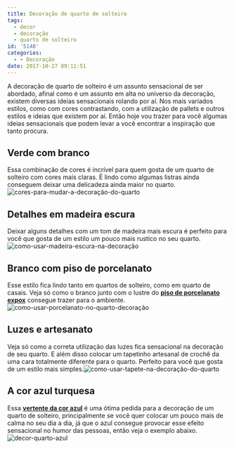```yaml
---
title: Decoração de quarto de solteiro
tags:
  - decor
  - decoração
  - quarto de solteiro
id: '5148'
categories:
  - - Decoração
date: 2017-10-27 09:11:51
---
```


A decoração de quarto de solteiro é um assunto sensacional de ser abordado, afinal como é um assunto em alta no universo da decoração, existem diversas ideias sensacionais rolando por aí. Nos mais variados estilos, como com cores contrastando, com a utilização de pallets e outros estilos e ideias que existem por aí. Então hoje vou trazer para você algumas ideias sensacionais que podem levar a você encontrar a inspiração que tanto procura.

## Verde com branco

Essa combinação de cores é incrível para quem gosta de um quarto de solteiro com cores mais claras. É lindo como algumas listras ainda conseguem deixar uma delicadeza ainda maior no quarto. ![cores-para-mudar-a-decoração-do-quarto](http://natalia.blog.br/wp-content/uploads/2017/10/quarto-verde-e-branco-decoração.jpg)

## Detalhes em madeira escura

Deixar alguns detalhes com um tom de madeira mais escura é perfeito para você que gosta de um estilo um pouco mais rustico no seu quarto. ![como-usar-madeira-escura-na-decoração](http://natalia.blog.br/wp-content/uploads/2017/10/quarto-com-detalhes-em-madeira-escura.jpg)

## Branco com piso de porcelanato

Esse estilo fica lindo tanto em quartos de solteiro, como em quarto de casais. Veja só como o branco junto com o lustre do [**piso de porcelanato expox**](http://www.dcorevoce.com.br/porcelanato-liquido/) consegue trazer para o ambiente. ![como-usar-porcelanato-no-quarto-decoração ](http://natalia.blog.br/wp-content/uploads/2017/10/quarto-branco-com-piso-de-porcelanato.jpg)

## Luzes e artesanato

Veja só como a correta utilização das luzes fica sensacional na decoração de seu quarto. E além disso colocar um tapetinho artesanal de crochê da uma cara totalmente diferente para o quarto. Perfeito para você que gosta de um estilo mais simples.![como-usar-tapete-na-decoração-do-quarto](http://natalia.blog.br/wp-content/uploads/2017/10/como-usar-luzes-na-decoração-do-quarto.jpg)

## A cor azul turquesa

Essa [**vertente da cor azul**](http://www.dcorevoce.com.br/quarto-azul-turquesa/) é uma ótima pedida para a decoração de um quarto de solteiro, principalmente se você quer colocar um pouco mais de calma no seu dia a dia, já que o azul consegue provocar esse efeito sensacional no humor das pessoas, então veja o exemplo abaixo. ![decor-quarto-azul](http://natalia.blog.br/wp-content/uploads/2017/10/decoração-quarto-azul-turquesa.jpg)